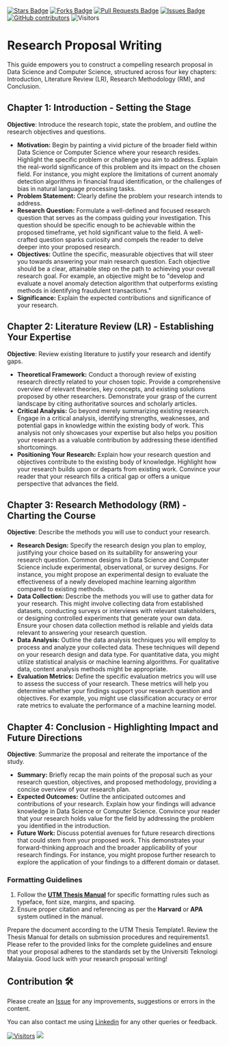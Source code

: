 <a href="https://github.com/drshahizan/research-design/stargazers"><img src="https://img.shields.io/github/stars/drshahizan/research-design" alt="Stars Badge"/></a>
<a href="https://github.com/drshahizan/research-design/network/members"><img src="https://img.shields.io/github/forks/drshahizan/research-design" alt="Forks Badge"/></a>
<a href="https://github.com/drshahizan/research-design/pulls"><img src="https://img.shields.io/github/issues-pr/drshahizan/research-design" alt="Pull Requests Badge"/></a>
<a href="https://github.com/drshahizan/research-design"><img src="https://img.shields.io/github/issues/drshahizan/research-design" alt="Issues Badge"/></a>
<a href="https://github.com/drshahizan/research-design/graphs/contributors"><img alt="GitHub contributors" src="https://img.shields.io/github/contributors/drshahizan/research-design?color=2b9348"></a>
![Visitors](https://api.visitorbadge.io/api/visitors?path=https%3A%2F%2Fgithub.com%2Fdrshahizan%2MCSD1043&labelColor=%23d9e3f0&countColor=%23697689&style=flat)

# Research Proposal Writing

This guide empowers you to construct a compelling research proposal in Data Science and Computer Science, structured across four key chapters: Introduction, Literature Review (LR), Research Methodology (RM), and Conclusion. 

## Chapter 1: Introduction - Setting the Stage
**Objective**: Introduce the research topic, state the problem, and outline the research objectives and questions.

* **Motivation:**  Begin by painting a vivid picture of the broader field within Data Science or Computer Science where your research resides.  Highlight the specific problem or challenge you aim to address.  Explain the real-world significance of this problem and its impact on the chosen field.  For instance, you might explore the limitations of current anomaly detection algorithms in financial fraud identification, or the challenges of bias in natural language processing tasks.
* **Problem Statement:** Clearly define the problem your research intends to address.
* **Research Question:**  Formulate a well-defined and focused research question that serves as the compass guiding your investigation. This question should be specific enough to be achievable within the proposed timeframe, yet hold significant value to the field.  A well-crafted question sparks curiosity and compels the reader to delve deeper into your proposed research. 
* **Objectives:**  Outline the specific, measurable objectives that will steer you towards answering your main research question.  Each objective should be a clear, attainable step on the path to achieving your overall research goal.  For example, an objective might be to "develop and evaluate a novel anomaly detection algorithm that outperforms existing methods in identifying fraudulent transactions."
* **Significance:** Explain the expected contributions and significance of your research.


## Chapter 2: Literature Review (LR) - Establishing Your Expertise
**Objective**: Review existing literature to justify your research and identify gaps.

* **Theoretical Framework:** Conduct a thorough review of existing research directly related to your chosen topic.  Provide a comprehensive overview of relevant theories, key concepts, and existing solutions proposed by other researchers.  Demonstrate your grasp of the current landscape by citing authoritative sources and scholarly articles.
* **Critical Analysis:**  Go beyond merely summarizing existing research.  Engage in a critical analysis, identifying strengths, weaknesses, and potential gaps in knowledge within the existing body of work.  This analysis not only showcases your expertise but also helps you position your research as a valuable contribution by addressing these identified shortcomings. 
* **Positioning Your Research:**  Explain how your research question and objectives contribute to the existing body of knowledge.  Highlight how your research builds upon or departs from existing work.  Convince your reader that your research fills a critical gap or offers a unique perspective that advances the field. 

## Chapter 3: Research Methodology (RM) - Charting the Course
**Objective**: Describe the methods you will use to conduct your research.

* **Research Design:**  Specify the research design you plan to employ, justifying your choice based on its suitability for answering your research question. Common designs in Data Science and Computer Science include experimental, observational, or survey designs.  For instance, you might propose an experimental design to evaluate the effectiveness of a newly developed machine learning algorithm compared to existing methods. 
* **Data Collection:**  Describe the methods you will use to gather data for your research. This might involve collecting data from established datasets, conducting surveys or interviews with relevant stakeholders, or designing controlled experiments that generate your own data.  Ensure your chosen data collection method is reliable and yields data relevant to answering your research question.
* **Data Analysis:**  Outline the data analysis techniques you will employ to process and analyze your collected data.  These techniques will depend on your research design and data type.  For quantitative data, you might utilize statistical analysis or machine learning algorithms.  For qualitative data, content analysis methods might be appropriate. 
* **Evaluation Metrics:** Define the specific evaluation metrics you will use to assess the success of your research.  These metrics will help you determine whether your findings support your research question and objectives.  For example, you might use classification accuracy or error rate metrics to evaluate the performance of a machine learning model.

## Chapter 4: Conclusion - Highlighting Impact and Future Directions
**Objective**: Summarize the proposal and reiterate the importance of the study.

* **Summary:** Briefly recap the main points of the proposal such as your research question, objectives, and proposed methodology, providing a concise overview of your research plan.
* **Expected Outcomes:**  Outline the anticipated outcomes and contributions of your research.  Explain how your findings will advance knowledge in Data Science or Computer Science.  Convince your reader that your research holds value for the field by addressing the problem you identified in the introduction. 
* **Future Work:**  Discuss potential avenues for future research directions that could stem from your proposed work.  This demonstrates your forward-thinking approach and the broader applicability of your research findings.  For instance, you might propose further research to explore the application of your findings to a different domain or dataset.

### Formatting Guidelines

1. Follow the **[UTM Thesis Manual](https://sps.utm.my/thesis-formatting-2023/)** for specific formatting rules such as typeface, font size, margins, and spacing.
2. Ensure proper citation and referencing as per the **Harvard** or **APA** system outlined in the manual.

Prepare the document according to the UTM Thesis Template1.
Review the Thesis Manual for details on submission procedures and requirements1.
Please refer to the provided links for the complete guidelines and ensure that your proposal adheres to the standards set by the Universiti Teknologi Malaysia. Good luck with your research proposal writing!

## Contribution 🛠️
Please create an [Issue](https://github.com/drshahizan/MCSD1043/issues) for any improvements, suggestions or errors in the content.

You can also contact me using [Linkedin](https://www.linkedin.com/in/drshahizan/) for any other queries or feedback.

[![Visitors](https://api.visitorbadge.io/api/visitors?path=https%3A%2F%2Fgithub.com%2Fdrshahizan&labelColor=%23697689&countColor=%23555555&style=plastic)](https://visitorbadge.io/status?path=https%3A%2F%2Fgithub.com%2Fdrshahizan)
![](https://hit.yhype.me/github/profile?user_id=81284918)
